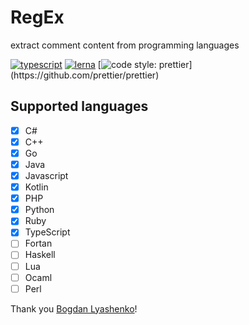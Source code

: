 # RegEx
extract comment content from programming languages

[![typescript](https://img.shields.io/badge/typescript-first-blue.svg)](https://github.com/idoo/regEx-comment)
[![lerna](https://img.shields.io/badge/maintained%20with-lerna-cc00ff.svg)](https://lernajs.io/)
[![code style: prettier](https://img.shields.io/badge/code_style-prettier-ff69b4.svg?)](https://github.com/prettier/prettier)

## Supported languages
- [x] C#
- [x] C++
- [x] Go
- [x] Java
- [x] Javascript
- [x] Kotlin
- [x] PHP
- [x] Python
- [x] Ruby
- [x] TypeScript
- [ ] Fortan
- [ ] Haskell
- [ ] Lua
- [ ] Ocaml
- [ ] Perl

Thank you <a href="https://github.com/Bogdan-Lyashenko">Bogdan Lyashenko</a>!
